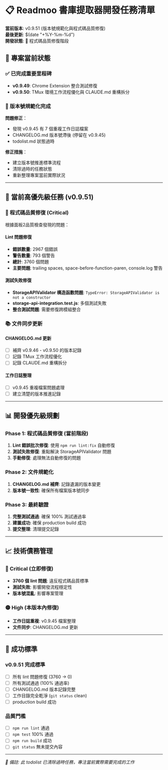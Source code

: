 # 📋 Readmoo 書庫提取器開發任務清單

**當前版本**: v0.9.51 (版本號規範化與程式碼品質修復)  
**最後更新**: $(date "+%Y-%m-%d")  
**開發狀態**: 🔧 程式碼品質修復階段

## 🎯 專案當前狀態


### ✅ 已完成重要里程碑

- **v0.9.49**: Chrome Extension 整合測試修復
- **v0.9.50**: TMux 環境工作流程優化與 CLAUDE.md 重構拆分

### 🚨 版本號規範化完成

**問題修正**：
- 發現 v0.9.45 有 7 個重複工作日誌檔案
- CHANGELOG.md 版本號滯後 (停留在 v0.9.45)
- todolist.md 狀態過時

**修正措施**：
- 建立版本號推進標準流程
- 清除過時的任務狀態
- 重新整理專案當前實際狀況

---

## 🔧 當前高優先級任務 (v0.9.51)

### 🚨 程式碼品質修復 (Critical)

根據面板2品質檢查發現的問題：

#### Lint 問題修復
- **錯誤數量**: 2967 個錯誤
- **警告數量**: 793 個警告  
- **總計**: 3760 個問題
- **主要問題**: trailing spaces, space-before-function-paren, console.log 警告

#### 測試失敗修復
- **StorageAPIValidator 構造函數問題**: `TypeError: StorageAPIValidator is not a constructor`
- **storage-api-integration.test.js**: 多個測試失敗
- **整合測試問題**: 需要修復跨模組整合

### 📚 文件同步更新

#### CHANGELOG.md 更新
- [ ] 補齊 v0.9.46 - v0.9.50 的版本記錄
- [ ] 記錄 TMux 工作流程優化
- [ ] 記錄 CLAUDE.md 重構拆分

#### 工作日誌整理
- [ ] v0.9.45 重複檔案問題處理
- [ ] 建立清楚的版本推進記錄

---

## 📊 開發優先級規劃

### Phase 1: 程式碼品質修復 (當前階段)
1. **Lint 錯誤批次修復**: 使用 `npm run lint:fix` 自動修復
2. **測試失敗修復**: 重點解決 StorageAPIValidator 問題
3. **手動修復**: 處理無法自動修復的問題

### Phase 2: 文件規範化
1. **CHANGELOG.md 補齊**: 記錄遺漏的版本變更
2. **版本號一致性**: 確保所有檔案版本號同步

### Phase 3: 最終驗證
1. **完整測試通過**: 確保 100% 測試通過率
2. **建置成功**: 確保 production build 成功
3. **提交整理**: 清理提交記錄

---

## 📈 技術債務管理

### 🔴 Critical (立即修復)
- **3760 個 lint 問題**: 違反程式碼品質標準
- **測試失敗**: 影響開發流程穩定性
- **版本號混亂**: 影響專案管理

### 🟡 High (本版本內修復)
- **工作日誌重複**: v0.9.45 檔案整理
- **文件同步**: CHANGELOG.md 更新

---

## 🎯 成功標準

### v0.9.51 完成標準
- [ ] 所有 lint 問題修復 (3760 → 0)
- [ ] 所有測試通過 (100% 通過率)
- [ ] CHANGELOG.md 版本記錄完整
- [ ] 工作目錄完全乾淨 (`git status` clean)
- [ ] production build 成功

### 品質門檻
- [ ] `npm run lint` 通過
- [ ] `npm test` 100% 通過  
- [ ] `npm run build` 成功
- [ ] `git status` 無未提交內容

---

*📝 備註: 此 todolist 已清除過時任務，專注當前實際需要完成的工作*
